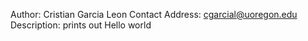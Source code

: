 Author: Cristian Garcia Leon
Contact Address: cgarcial@uoregon.edu
Description: prints out Hello world
